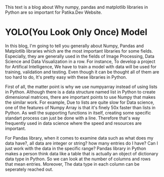 This text is a blog about Why numpy, pandas and matplotlib libraries in Python are so important for Patika.Dev Website.

# YOLO(You Look Only Once) Model

<p> In this blog, I'm going to tell you generally about Numpy, Pandas and Matplotlib libraries which are the most important libraries for some fields. Especially, they are generally used in the fields of Image Processing, Data Science and Data Visualization in a row. For instance, To develop a project for Artifical Intelligence, We have to train a model with data will be used for training, validation and testing. Even though it can be thought all of them are too hard to do, It's pretty easy with these libraries in Python.
</p>

<p> First of all, the matter point is why we use numpyarray instead of using lists in Python. Although there is a data structure named list in Python to create dimensional matrices, there are important points to use Numpy that makes the similar work. For example, Due to lists are quite slow for Data science, one of the features of Numpy Array is that it's finely 50x faster than lists in Python. As well the supporting functions in itself, creating some specific standart process can just be done with a line. Therefore that's way frequently used in data science where the speed and resources are important.
</p>

<p> For Pandas library, when it comes to examine data such as what does my data have?, all data are integer or string? how many entries do I have? Can I just work with the data in the specific range? Pandas library in Python makes a person think data like a table that is actually an object of dictionary data type in Python. So we can look at the number of columns and rows that mean entries. Moreover, The data type in each column can be seperately reached out.   
</p> 




















